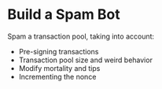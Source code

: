 # Build a Spam Bot

Spam a transaction pool, taking into account:

* Pre-signing transactions
* Transaction pool size and weird behavior
* Modify mortality and tips
* Incrementing the nonce